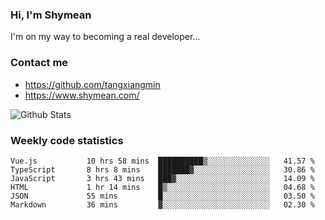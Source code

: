 ### Hi, I'm Shymean

I'm on my way to becoming a real developer...

### Contact me

- <https://github.com/tangxiangmin>
- <https://www.shymean.com/>

![Github Stats](https://github-readme-stats.vercel.app/api?username=tangxiangmin&show_icons=true&theme=dark)


###  Weekly code statistics

<!--START_SECTION:waka-->

```text
Vue.js           10 hrs 58 mins  ██████████▒░░░░░░░░░░░░░░   41.57 %
TypeScript       8 hrs 8 mins    ███████▓░░░░░░░░░░░░░░░░░   30.86 %
JavaScript       3 hrs 43 mins   ███▓░░░░░░░░░░░░░░░░░░░░░   14.09 %
HTML             1 hr 14 mins    █▒░░░░░░░░░░░░░░░░░░░░░░░   04.68 %
JSON             55 mins         █░░░░░░░░░░░░░░░░░░░░░░░░   03.50 %
Markdown         36 mins         ▓░░░░░░░░░░░░░░░░░░░░░░░░   02.30 %
```

<!--END_SECTION:waka-->